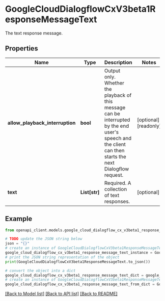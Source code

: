 # GoogleCloudDialogflowCxV3beta1ResponseMessageText

The text response message.

## Properties

Name | Type | Description | Notes
------------ | ------------- | ------------- | -------------
**allow_playback_interruption** | **bool** | Output only. Whether the playback of this message can be interrupted by the end user&#39;s speech and the client can then starts the next Dialogflow request. | [optional] [readonly] 
**text** | **List[str]** | Required. A collection of text responses. | [optional] 

## Example

```python
from openapi_client.models.google_cloud_dialogflow_cx_v3beta1_response_message_text import GoogleCloudDialogflowCxV3beta1ResponseMessageText

# TODO update the JSON string below
json = "{}"
# create an instance of GoogleCloudDialogflowCxV3beta1ResponseMessageText from a JSON string
google_cloud_dialogflow_cx_v3beta1_response_message_text_instance = GoogleCloudDialogflowCxV3beta1ResponseMessageText.from_json(json)
# print the JSON string representation of the object
print(GoogleCloudDialogflowCxV3beta1ResponseMessageText.to_json())

# convert the object into a dict
google_cloud_dialogflow_cx_v3beta1_response_message_text_dict = google_cloud_dialogflow_cx_v3beta1_response_message_text_instance.to_dict()
# create an instance of GoogleCloudDialogflowCxV3beta1ResponseMessageText from a dict
google_cloud_dialogflow_cx_v3beta1_response_message_text_from_dict = GoogleCloudDialogflowCxV3beta1ResponseMessageText.from_dict(google_cloud_dialogflow_cx_v3beta1_response_message_text_dict)
```
[[Back to Model list]](../README.md#documentation-for-models) [[Back to API list]](../README.md#documentation-for-api-endpoints) [[Back to README]](../README.md)


